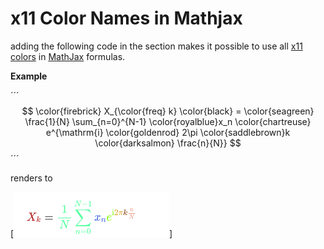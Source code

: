 # x11 Color Names in Mathjax

adding the following code in the <head> section makes it possible to use all [x11 colors](https://en.wikipedia.org/wiki/X11_color_names) in [MathJax](https://www.mathjax.org/) formulas.
  
  **Example**

´´´
$$ \color{firebrick} X_{\color{freq} k} \color{black} =
\color{seagreen} \frac{1}{N} \sum_{n=0}^{N-1}
\color{royalblue}x_n \color{chartreuse}
e^{\mathrm{i} \color{goldenrod} 2\pi \color{saddlebrown}k
\color{darksalmon} \frac{n}{N}} $$
´´´

renders to 

[![colors example](colorsexample.png)]


  
  
